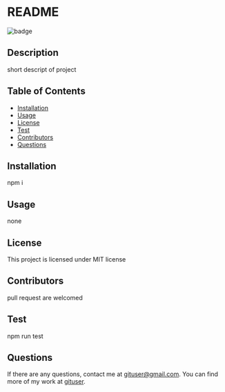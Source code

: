 
  # README
  ![badge](https://img.shields.io/badge/license-MIT-blue.svg)

  ## Description

   short descript of project

  ## Table of Contents

  * [Installation](#Installation)
  * [Usage](#Usage)
  * [License](#License)
  * [Test](#test)
  * [Contributors](#Contributors)
  * [Questions](#question) 

  ## Installation 
  npm i

  ## Usage
  none

  ## License 

  This project is licensed under MIT license

  ## Contributors

  pull request are welcomed

  ## Test

   npm run test

  ## Questions

  If there are any questions, contact me at gituser@gmail.com. You can find more of my work at [gituser](https://github.com/gituser/).
  
